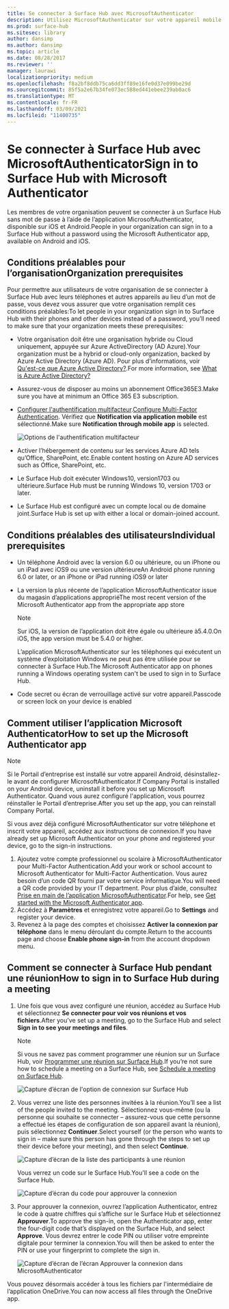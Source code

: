 ```yaml
---
title: Se connecter à Surface Hub avec MicrosoftAuthenticator
description: Utilisez MicrosoftAuthenticator sur votre appareil mobile pour vous connecter à Surface Hub.
ms.prod: surface-hub
ms.sitesec: library
author: dansimp
ms.author: dansimp
ms.topic: article
ms.date: 08/28/2017
ms.reviewer: ''
manager: laurawi
localizationpriority: medium
ms.openlocfilehash: f8a2bf8ddb75ca6dd3ff89e16fe0d37e099be29d
ms.sourcegitcommit: 85f5a2e67b34fe073ec588ed441ebee239ab0ac6
ms.translationtype: MT
ms.contentlocale: fr-FR
ms.lasthandoff: 03/09/2021
ms.locfileid: "11400735"
---
```

# <a name="sign-in-to-surface-hub-with-microsoft-authenticator"></a><span data-ttu-id="0b433-103">Se connecter à Surface Hub avec MicrosoftAuthenticator</span><span class="sxs-lookup"><span data-stu-id="0b433-103">Sign in to Surface Hub with Microsoft Authenticator</span></span>

<span data-ttu-id="0b433-104">Les membres de votre organisation peuvent se connecter à un Surface Hub sans mot de passe à l’aide de l’application MicrosoftAuthenticator, disponible sur iOS et Android.</span><span class="sxs-lookup"><span data-stu-id="0b433-104">People in your organization can sign in to a Surface Hub  without a password using the Microsoft Authenticator app, available on Android and iOS.</span></span>

## <a name="organization-prerequisites"></a><span data-ttu-id="0b433-105">Conditions préalables pour l’organisation</span><span class="sxs-lookup"><span data-stu-id="0b433-105">Organization prerequisites</span></span>

<span data-ttu-id="0b433-106">Pour permettre aux utilisateurs de votre organisation de se connecter à Surface Hub avec leurs téléphones et autres appareils au lieu d’un mot de passe, vous devez vous assurer que votre organisation remplit ces conditions préalables:</span><span class="sxs-lookup"><span data-stu-id="0b433-106">To let people in your organization sign in to Surface Hub with their phones and other devices instead of a password, you’ll need to make sure that your organization meets these prerequisites:</span></span> 

- <span data-ttu-id="0b433-107">Votre organisation doit être une organisation hybride ou Cloud uniquement, appuyée sur Azure ActiveDirectory (AD Azure).</span><span class="sxs-lookup"><span data-stu-id="0b433-107">Your organization must be a hybrid or cloud-only organization, backed by Azure Active Directory (Azure AD).</span></span> <span data-ttu-id="0b433-108">Pour plus d’informations, voir [Qu'est-ce que Azure Active Directory?](https://docs.microsoft.com/azure/active-directory/active-directory-whatis).</span><span class="sxs-lookup"><span data-stu-id="0b433-108">For more information, see [What is Azure Active Directory?](https://docs.microsoft.com/azure/active-directory/active-directory-whatis)</span></span>

- <span data-ttu-id="0b433-109">Assurez-vous de disposer au moins un abonnement Office365E3.</span><span class="sxs-lookup"><span data-stu-id="0b433-109">Make sure you have at minimum an Office 365 E3 subscription.</span></span> 

- <span data-ttu-id="0b433-110">[Configurer l'authentification multifacteur](https://docs.microsoft.com/azure/active-directory/authentication/howto-mfa-mfasettings).</span><span class="sxs-lookup"><span data-stu-id="0b433-110">[Configure Multi-Factor Authentication](https://docs.microsoft.com/azure/active-directory/authentication/howto-mfa-mfasettings).</span></span> <span data-ttu-id="0b433-111">Vérifiez que **Notification via application mobile** est sélectionné.</span><span class="sxs-lookup"><span data-stu-id="0b433-111">Make sure **Notification through mobile app** is selected.</span></span> 

    ![Options de l'authentification multifacteur](images/mfa-options.png)

- <span data-ttu-id="0b433-113">Activer l’hébergement de contenu sur les services Azure AD tels qu’Office, SharePoint, etc.</span><span class="sxs-lookup"><span data-stu-id="0b433-113">Enable content hosting on Azure AD services such as Office, SharePoint, etc.</span></span> 

- <span data-ttu-id="0b433-114">Le Surface Hub doit exécuter Windows10, version1703 ou ultérieure.</span><span class="sxs-lookup"><span data-stu-id="0b433-114">Surface Hub must be running Windows 10, version 1703 or later.</span></span>

- <span data-ttu-id="0b433-115">Le Surface Hub est configuré avec un compte local ou de domaine joint.</span><span class="sxs-lookup"><span data-stu-id="0b433-115">Surface Hub is set up with either a local or domain-joined account.</span></span>

## <a name="individual-prerequisites"></a><span data-ttu-id="0b433-116">Conditions préalables des utilisateurs</span><span class="sxs-lookup"><span data-stu-id="0b433-116">Individual prerequisites</span></span>

- <span data-ttu-id="0b433-117">Un téléphone Android avec la version 6.0 ou ultérieure, ou un iPhone ou un iPad avec iOS9 ou une version ultérieure</span><span class="sxs-lookup"><span data-stu-id="0b433-117">An Android phone running 6.0 or later, or an iPhone or iPad running iOS9 or later</span></span> 

- <span data-ttu-id="0b433-118">La version la plus récente de l’application MicrosoftAuthenticator issue du magasin d’applications approprié</span><span class="sxs-lookup"><span data-stu-id="0b433-118">The most recent version of the Microsoft Authenticator app from the appropriate app store</span></span>

    >[!NOTE]
    ><span data-ttu-id="0b433-119">Sur iOS, la version de l’application doit être égale ou ultérieure à5.4.0.</span><span class="sxs-lookup"><span data-stu-id="0b433-119">On iOS, the app version must be 5.4.0 or higher.</span></span>
    >
    ><span data-ttu-id="0b433-120">L’application MicrosoftAuthenticator sur les téléphones qui exécutent un système d’exploitation Windows ne peut pas être utilisée pour se connecter à Surface Hub.</span><span class="sxs-lookup"><span data-stu-id="0b433-120">The Microsoft Authenticator app on phones running a Windows operating system can't be used to sign in to Surface Hub.</span></span>

- <span data-ttu-id="0b433-121">Code secret ou écran de verrouillage activé sur votre appareil.</span><span class="sxs-lookup"><span data-stu-id="0b433-121">Passcode or screen lock on your device is enabled</span></span>

## <a name="how-to-set-up-the-microsoft-authenticator-app"></a><span data-ttu-id="0b433-122">Comment utiliser l’application Microsoft Authenticator</span><span class="sxs-lookup"><span data-stu-id="0b433-122">How to set up the Microsoft Authenticator app</span></span>

>[!NOTE]
><span data-ttu-id="0b433-123">Si le Portail d’entreprise est installé sur votre appareil Android, désinstallez-le avant de configurer MicrosoftAuthenticator.</span><span class="sxs-lookup"><span data-stu-id="0b433-123">If Company Portal is installed on your Android device, uninstall it before you set up Microsoft Authenticator.</span></span> <span data-ttu-id="0b433-124">Quand vous aurez configuré l'application, vous pourrez réinstaller le Portail d’entreprise.</span><span class="sxs-lookup"><span data-stu-id="0b433-124">After you set up the app, you can reinstall Company Portal.</span></span>
>
><span data-ttu-id="0b433-125">Si vous avez déjà configuré MicrosoftAuthenticator sur votre téléphone et inscrit votre appareil, accédez aux instructions de connexion.</span><span class="sxs-lookup"><span data-stu-id="0b433-125">If you have already set up Microsoft Authenticator on your phone and registered your device, go to the sign-in instructions.</span></span>

1. <span data-ttu-id="0b433-126">Ajoutez votre compte professionnel ou scolaire à MicrosoftAuthenticator pour Multi-Factor Authentication.</span><span class="sxs-lookup"><span data-stu-id="0b433-126">Add your work or school account to Microsoft Authenticator for Multi-Factor Authentication.</span></span> <span data-ttu-id="0b433-127">Vous aurez besoin d’un code QR fourni par votre service informatique.</span><span class="sxs-lookup"><span data-stu-id="0b433-127">You will need a QR code provided by your IT department.</span></span> <span data-ttu-id="0b433-128">Pour plus d’aide, consultez [Prise en main de l’application MicrosoftAuthenticator](https://docs.microsoft.com/azure/multi-factor-authentication/end-user/microsoft-authenticator-app-how-to).</span><span class="sxs-lookup"><span data-stu-id="0b433-128">For help, see [Get started with the Microsoft Authenticator app](https://docs.microsoft.com/azure/multi-factor-authentication/end-user/microsoft-authenticator-app-how-to).</span></span>
2. <span data-ttu-id="0b433-129">Accédez à **Paramètres** et enregistrez votre appareil.</span><span class="sxs-lookup"><span data-stu-id="0b433-129">Go to **Settings** and register your device.</span></span>
3. <span data-ttu-id="0b433-130">Revenez à la page des comptes et choisissez **Activer la connexion par téléphone** dans le menu déroulant du compte.</span><span class="sxs-lookup"><span data-stu-id="0b433-130">Return to the accounts page and choose **Enable phone sign-in** from the account dropdown menu.</span></span>

## <a name="how-to-sign-in-to-surface-hub-during-a-meeting"></a><span data-ttu-id="0b433-131">Comment se connecter à Surface Hub pendant une réunion</span><span class="sxs-lookup"><span data-stu-id="0b433-131">How to sign in to Surface Hub during a meeting</span></span>

1. <span data-ttu-id="0b433-132">Une fois que vous avez configuré une réunion, accédez au Surface Hub et sélectionnez **Se connecter pour voir vos réunions et vos fichiers**.</span><span class="sxs-lookup"><span data-stu-id="0b433-132">After you’ve set up a meeting, go to the Surface Hub and select **Sign in to see your meetings and files**.</span></span>

    >[!NOTE]
    ><span data-ttu-id="0b433-133">Si vous ne savez pas comment programmer une réunion sur un Surface Hub, voir [Programmer une réunion sur Surface Hub](https://support.microsoft.com/help/17325/surfacehub-schedulemeeting).</span><span class="sxs-lookup"><span data-stu-id="0b433-133">If you’re not sure how to schedule a meeting on a Surface Hub, see [Schedule a meeting on Surface Hub](https://support.microsoft.com/help/17325/surfacehub-schedulemeeting).</span></span>

    ![Capture d’écran de l'option de connexion sur Surface Hub](images/sign-in.png)

2. <span data-ttu-id="0b433-135">Vous verrez une liste des personnes invitées à la réunion.</span><span class="sxs-lookup"><span data-stu-id="0b433-135">You’ll see a list of the people invited to the meeting.</span></span> <span data-ttu-id="0b433-136">Sélectionnez vous-même (ou la personne qui souhaite se connecter – assurez-vous que cette personne a effectué les étapes de configuration de son appareil avant la réunion), puis sélectionnez **Continuer**.</span><span class="sxs-lookup"><span data-stu-id="0b433-136">Select yourself (or the person who wants to sign in – make sure this person has gone through the steps to set up their device before your meeting), and then select **Continue**.</span></span>

    ![Capture d’écran de la liste des participants à une réunion](images/attendees.png)

    <span data-ttu-id="0b433-138">Vous verrez un code sur le Surface Hub.</span><span class="sxs-lookup"><span data-stu-id="0b433-138">You'll see a code on the Surface Hub.</span></span>

    ![Capture d’écran du code pour approuver la connexion](images/approve-signin.png)

3. <span data-ttu-id="0b433-140">Pour approuver la connexion, ouvrez l’application Authenticator, entrez le code à quatre chiffres qui s’affiche sur le Surface Hub et sélectionnez **Approuver**.</span><span class="sxs-lookup"><span data-stu-id="0b433-140">To approve the sign-in, open the Authenticator app, enter the four-digit code that’s displayed on the Surface Hub, and select **Approve**.</span></span> <span data-ttu-id="0b433-141">Vous devrez entrer le code PIN ou utiliser votre empreinte digitale pour terminer la connexion.</span><span class="sxs-lookup"><span data-stu-id="0b433-141">You will then be asked to enter the PIN or use your fingerprint to complete the sign in.</span></span> 

    ![Capture d’écran de l’écran Approuver la connexion dans MicrosoftAuthenticator](images/approve-signin2.png)

<span data-ttu-id="0b433-143">Vous pouvez désormais accéder à tous les fichiers par l'intermédiaire de l’application OneDrive.</span><span class="sxs-lookup"><span data-stu-id="0b433-143">You can now access all files through the OneDrive app.</span></span>
